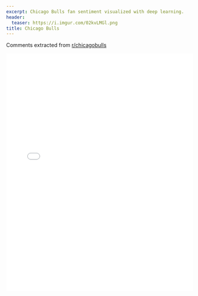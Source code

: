 ```yaml
---
excerpt: Chicago Bulls fan sentiment visualized with deep learning.
header:
  teaser: https://i.imgur.com/02kvLMGl.png
title: Chicago Bulls
---
```


Comments extracted from [r/chicagobulls](https://reddit.com/r/chicagobulls)
<iframe id="igraph" scrolling="no" style="border:none;" seamless="seamless" src="/plots/NBA/CHI.html" height="640" width="100%"></iframe>